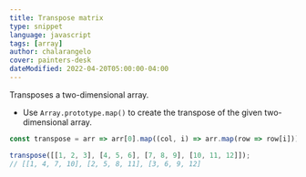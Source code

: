 ```yaml
---
title: Transpose matrix
type: snippet
language: javascript
tags: [array]
author: chalarangelo
cover: painters-desk
dateModified: 2022-04-20T05:00:00-04:00
---
```


Transposes a two-dimensional array.

- Use `Array.prototype.map()` to create the transpose of the given two-dimensional array.

```js
const transpose = arr => arr[0].map((col, i) => arr.map(row => row[i]));
```

```js
transpose([[1, 2, 3], [4, 5, 6], [7, 8, 9], [10, 11, 12]]);
// [[1, 4, 7, 10], [2, 5, 8, 11], [3, 6, 9, 12]
```
